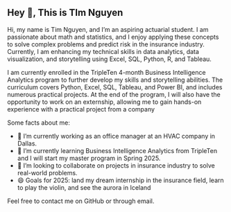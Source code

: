 ## Hey 👋, This is TIm Nguyen
Hi, my name is Tim Nguyen, and I’m an aspiring actuarial student. I am passionate about math and statistics, and I enjoy applying these concepts to solve complex problems and predict risk in the insurance industry. Currently, I am enhancing my technical skills in data analytics, data visualization, and storytelling using Excel, SQL, Python, R, and Tableau.

I am currently enrolled in the TripleTen 4-month Business Intelligence Analytics program to further develop my skills and storytelling abilities. The curriculum covers Python, Excel, SQL, Tableau, and Power BI, and includes numerous practical projects. At the end of the program, I will also have the opportunity to work on an externship, allowing me to gain hands-on experience with a practical project from a company</p>


Some facts about me:
- 🔭 I’m currently working as an office manager at an HVAC company in Dallas.
- 🌱 I’m currently learning Business Intelligence Analytics from TripleTen and I will start my master program in Spring 2025.
- 👯 I’m looking to collaborate on projects in insurance industry to solve real-world problems.
- 😄 Goals for 2025: land my dream internship in the insurance field, learn to play the violin, and see the aurora in Iceland

Feel free to contact me on GitHub or through email.
